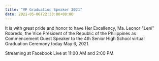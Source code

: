```yaml
---
title: "VP Graduation Speaker 2021"
date: 2021-05-06T22:33:00+08:00
---
```

It is with great pride and honor to have Her Excellency, Ma. Leonor "Leni" Robredo, the Vice President of the Republic of the Philippines as Commencement  Guest Speaker to the 4th Senior High School virtual Graduation Ceremony today May 6, 2021.

Streaming at Facebook Live at 11:00 AM and 2:00 PM.